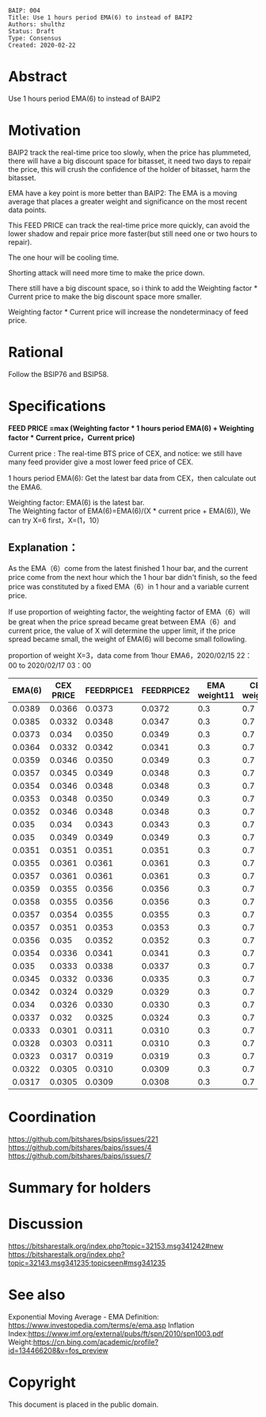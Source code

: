 ```
BAIP: 004
Title: Use 1 hours period EMA(6) to instead of BAIP2
Authors: shulthz
Status: Draft
Type: Consensus 
Created: 2020-02-22
```

# Abstract
Use 1 hours period EMA(6) to instead of BAIP2

# Motivation
BAIP2 track the real-time price too slowly, when the price has plummeted, there will have a big discount space for bitasset, it need two days to repair the price, this will crush the confidence of the holder of bitasset, harm the bitasset.

EMA have a key point is more better than BAIP2: The EMA is a moving average that places a greater weight and significance on the most recent data points.

This FEED PRICE can track the real-time price more quickly, can avoid the lower shadow and repair price more faster(but still need one or two hours to repair).

The one hour will be cooling time.

Shorting attack will need more time to make the price down.

There still have a big discount space, so i think to add the Weighting factor * Current price to make the big discount space more smaller.

Weighting factor * Current price will increase the nondeterminacy of feed price.

# Rational

Follow the BSIP76 and BSIP58.

# Specifications

**FEED PRICE =max (Weighting factor * 1 hours period EMA(6) + Weighting factor * Current price，Current price)**

Current price : The real-time BTS price of CEX, and notice: we still have many feed provider give a most lower feed price of CEX.

1 hours period EMA(6): Get the latest bar data from CEX，then calculate out the EMA6.

Weighting factor: EMA(6) is the latest bar.      
The Weighting factor of EMA(6)=EMA(6)/(X * current price + EMA(6)), We can try X=6 first，X=(1，10）

## Explanation：
As the EMA（6）come from the latest finished 1 hour bar, and the current price come from the next hour which the 1 hour bar didn't finish, so the feed price was constituted by a fixed EMA（6）in 1 hour and a variable current price.

If use proportion of weighting factor, the weighting factor of EMA（6）will be great when the price spread became great between EMA（6）and current price, the value of X will determine the upper limit,  if the price spread became small, the weight of EMA(6) will become small followling.

proportion of weight X=3，data come from 1hour EMA6，2020/02/15 22：00 to 2020/02/17 03：00

| EMA\(6\) | CEX PRICE   | FEEDRPICE1      | FEEDRPICE2      | EMA weight11 | CEX weight1 | EMA weight2   | CEX weight2    | Spread1  | Spread2    | FALL       |
|-----------|---------|----------|----------|--------|-------|----------|----------|--------|----------|----------|
| 0\.0389   | 0\.0366 | 0\.0373  | 0\.0372  | 0\.3   | 0\.7  | 0\.2616  | 0\.7384  | 1\.89% | 1\.6439% | 6\.28%   |
| 0\.0385   | 0\.0332 | 0\.0348  | 0\.0347  | 0\.3   | 0\.7  | 0\.2788  | 0\.7212  | 4\.79% | 4\.4505% | 15\.96%  |
| 0\.0373   | 0\.034  | 0\.0350  | 0\.0349  | 0\.3   | 0\.7  | 0\.2678  | 0\.7322  | 2\.91% | 2\.5989% | 9\.71%   |
| 0\.0364   | 0\.0332 | 0\.0342  | 0\.0341  | 0\.3   | 0\.7  | 0\.2676  | 0\.7324  | 2\.89% | 2\.5797% | 9\.64%   |
| 0\.0359   | 0\.0346 | 0\.0350  | 0\.0349  | 0\.3   | 0\.7  | 0\.2570  | 0\.7430  | 1\.13% | 0\.9655% | 3\.76%   |
| 0\.0357   | 0\.0345 | 0\.0349  | 0\.0348  | 0\.3   | 0\.7  | 0\.2565  | 0\.7435  | 1\.04% | 0\.8921% | 3\.48%   |
| 0\.0354   | 0\.0346 | 0\.0348  | 0\.0348  | 0\.3   | 0\.7  | 0\.2543  | 0\.7457  | 0\.69% | 0\.5880% | 2\.31%   |
| 0\.0353   | 0\.0348 | 0\.0350  | 0\.0349  | 0\.3   | 0\.7  | 0\.2527  | 0\.7473  | 0\.43% | 0\.3631% | 1\.44%   |
| 0\.0352   | 0\.0346 | 0\.0348  | 0\.0348  | 0\.3   | 0\.7  | 0\.2532  | 0\.7468  | 0\.52% | 0\.4391% | 1\.73%   |
| 0\.035    | 0\.034  | 0\.0343  | 0\.0343  | 0\.3   | 0\.7  | 0\.2555  | 0\.7445  | 0\.88% | 0\.7514% | 2\.94%   |
| 0\.035    | 0\.0349 | 0\.0349  | 0\.0349  | 0\.3   | 0\.7  | 0\.2505  | 0\.7495  | 0\.09% | 0\.0718% | 0\.29%   |
| 0\.0351   | 0\.0351 | 0\.0351  | 0\.0351  | 0\.3   | 0\.7  | 0\.2500  | 0\.7500  | 0\.00% | 0\.0000% | 0\.00%   |
| 0\.0355   | 0\.0361 | 0\.0361  | 0\.0361  | 0\.3   | 0\.7  | 0\.2469  | 0\.7531  | 0\.00% | 0\.0000% | \-1\.66% |
| 0\.0357   | 0\.0361 | 0\.0361  | 0\.0361  | 0\.3   | 0\.7  | 0\.2479  | 0\.7521  | 0\.00% | 0\.0000% | \-1\.11% |
| 0\.0359   | 0\.0355 | 0\.0356  | 0\.0356  | 0\.3   | 0\.7  | 0\.2521  | 0\.7479  | 0\.34% | 0\.2841% | 1\.13%   |
| 0\.0358   | 0\.0355 | 0\.0356  | 0\.0356  | 0\.3   | 0\.7  | 0\.2516  | 0\.7484  | 0\.25% | 0\.2126% | 0\.85%   |
| 0\.0357   | 0\.0354 | 0\.0355  | 0\.0355  | 0\.3   | 0\.7  | 0\.2516  | 0\.7484  | 0\.25% | 0\.2132% | 0\.85%   |
| 0\.0357   | 0\.0351 | 0\.0353  | 0\.0353  | 0\.3   | 0\.7  | 0\.2532  | 0\.7468  | 0\.51% | 0\.4328% | 1\.71%   |
| 0\.0356   | 0\.035  | 0\.0352  | 0\.0352  | 0\.3   | 0\.7  | 0\.2532  | 0\.7468  | 0\.51% | 0\.4341% | 1\.71%   |
| 0\.0354   | 0\.0336 | 0\.0341  | 0\.0341  | 0\.3   | 0\.7  | 0\.2599  | 0\.7401  | 1\.61% | 1\.3924% | 5\.36%   |
| 0\.035    | 0\.0333 | 0\.0338  | 0\.0337  | 0\.3   | 0\.7  | 0\.2595  | 0\.7405  | 1\.53% | 1\.3245% | 5\.11%   |
| 0\.0345   | 0\.0332 | 0\.0336  | 0\.0335  | 0\.3   | 0\.7  | 0\.2573  | 0\.7427  | 1\.17% | 1\.0074% | 3\.92%   |
| 0\.0342   | 0\.0324 | 0\.0329  | 0\.0329  | 0\.3   | 0\.7  | 0\.2603  | 0\.7397  | 1\.67% | 1\.4460% | 5\.56%   |
| 0\.034    | 0\.0326 | 0\.0330  | 0\.0330  | 0\.3   | 0\.7  | 0\.2580  | 0\.7420  | 1\.29% | 1\.1078% | 4\.29%   |
| 0\.0337   | 0\.032  | 0\.0325  | 0\.0324  | 0\.3   | 0\.7  | 0\.2598  | 0\.7402  | 1\.59% | 1\.3803% | 5\.31%   |
| 0\.0333   | 0\.0301 | 0\.0311  | 0\.0310  | 0\.3   | 0\.7  | 0\.2694  | 0\.7306  | 3\.19% | 2\.8642% | 10\.63%  |
| 0\.0328   | 0\.0303 | 0\.0311  | 0\.0310  | 0\.3   | 0\.7  | 0\.2652  | 0\.7348  | 2\.48% | 2\.1878% | 8\.25%   |
| 0\.0323   | 0\.0317 | 0\.0319  | 0\.0319  | 0\.3   | 0\.7  | 0\.2535  | 0\.7465  | 0\.57% | 0\.4799% | 1\.89%   |
| 0\.0322   | 0\.0305 | 0\.0310  | 0\.0309  | 0\.3   | 0\.7  | 0\.2603  | 0\.7397  | 1\.67% | 1\.4509% | 5\.57%   |
| 0\.0317   | 0\.0305 | 0\.0309  | 0\.0308  | 0\.3   | 0\.7  | 0\.2573  | 0\.7427  | 1\.18% | 1\.0123% | 3\.93%   |


# Coordination
https://github.com/bitshares/bsips/issues/221
https://github.com/bitshares/baips/issues/4
https://github.com/bitshares/baips/issues/7

# Summary for holders

# Discussion
https://bitsharestalk.org/index.php?topic=32153.msg341242#new
https://bitsharestalk.org/index.php?topic=32143.msg341235;topicseen#msg341235

# See also
Exponential Moving Average - EMA Definition: https://www.investopedia.com/terms/e/ema.asp
Inflation Index:https://www.imf.org/external/pubs/ft/spn/2010/spn1003.pdf
Weight:https://cn.bing.com/academic/profile?id=134466208&v=fos_preview

# Copyright

This document is placed in the public domain.
